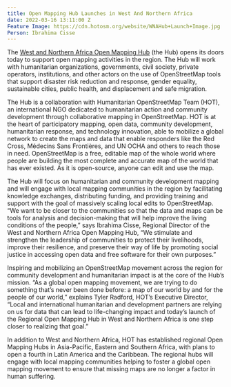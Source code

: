 ```yaml
---
title: Open Mapping Hub Launches in West And Northern Africa
date: 2022-03-16 13:11:00 Z
Feature Image: https://cdn.hotosm.org/website/WNAHub+Launch+Image.jpg
Person: Ibrahima Cisse
---
```


The [West and Northern Africa Open Mapping Hub](https://stories.hotosm.org/wna-homepage/index.html) (the Hub) opens its doors today to support open mapping activities in the region. The Hub will work with humanitarian organizations, governments, civil society, private operators, institutions, and other actors on the use of OpenStreetMap tools that support disaster risk reduction and response, gender equality, sustainable cities, public health, and displacement and safe migration. 

The Hub is a collaboration with Humanitarian OpenStreetMap Team (HOT), an international NGO dedicated to humanitarian action and community development through collaborative mapping in OpenStreetMap. HOT is at the heart of participatory mapping, open data, community development, humanitarian response, and technology innovation, able to mobilize a global network to create the maps and data that enable responders like the Red Cross, Médecins Sans Frontières, and UN OCHA and others to reach those in need. OpenStreetMap is a free, editable map of the whole world where people are building the most complete and accurate map of the world that has ever existed. As it is open-source, anyone can edit and use the map. 

The Hub will focus on humanitarian and community development mapping and will engage with local mapping communities in the region by facilitating knowledge exchanges, distributing funding, and providing training and support with the goal of massively scaling local edits to OpenStreetMap. “We want to be closer to the communities so that the data and maps can be tools for analysis and decision-making that will help improve the living conditions of the people,” says Ibrahima Cisse, Regional Director of the West and Northern Africa Open Mapping Hub, “We stimulate and strengthen the leadership of communities to protect their livelihoods, improve their resilience, and preserve their way of life by promoting social justice in accessing open data and free software for their own purposes.” 

Inspiring and mobilizing an OpenStreetMap movement across the region for community development and humanitarian impact is at the core of the Hub’s mission. “As a global open mapping movement, we are trying to do something that’s never been done before: a map of our world by and for the people of our world,” explains Tyler Radford, HOT’s Executive Director, “Local and international humanitarian and development partners are relying on us for data that can lead to life-changing impact and today’s launch of the Regional Open Mapping Hub in West and Northern Africa is one step closer to realizing that goal.”

In addition to West and Northern Africa, HOT has established regional Open Mapping Hubs in Asia-Pacific, Eastern and Southern Africa, with plans to open a fourth in Latin America and the Caribbean. The regional hubs will engage with local mapping communities helping to foster a global open mapping movement to ensure that missing maps are no longer a factor in human suffering.